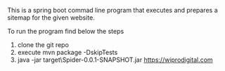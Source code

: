 This is a spring boot commad line program that executes and prepares a sitemap for the given website.

To run the program find below the steps 

1. clone the git repo
2. execute mvn package -DskipTests
3. java -jar target\Spider-0.0.1-SNAPSHOT.jar  https://wiprodigital.com
